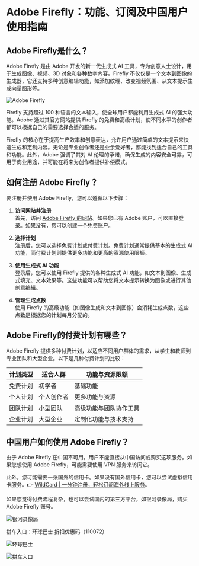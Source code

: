 # Adobe Firefly：功能、订阅及中国用户使用指南

## Adobe Firefly是什么？

Adobe Firefly 是由 Adobe 开发的新一代生成式 AI 工具，专为创意人士设计，用于生成图像、视频、3D 对象和各种数字内容。Firefly 不仅仅是一个文本到图像的生成器，它还支持多种创意编辑功能，如添加纹理、改变视频氛围、从文本提示生成向量图形等。

![Adobe Firefly](https://bbtdd.com/img/5864392612.webp)

Firefly 支持超过 100 种语言的文本输入，使全球用户都能利用生成式 AI 的强大功能。Adobe 通过其官方网站提供 Firefly 的免费和高级计划，使不同水平的创作者都可以根据自己的需要选择合适的服务。

Firefly 的核心在于提高生产效率和创意表达，允许用户通过简单的文本提示来快速生成和定制内容。无论是专业创作者还是业余爱好者，都能找到适合自己的工具和功能。此外，Adobe 强调了其对 AI 伦理的承诺，确保生成的内容安全可靠，可用于商业用途，并可能在将来为创作者提供补偿模式。

## 如何注册 Adobe Firefly？

要注册并使用 Adobe Firefly，您可以遵循以下步骤：

1. **访问网站并注册**  
   首先，访问 [Adobe Firefly 的网站](https://firefly.adobe.com)。如果您已有 Adobe 账户，可以直接登录。如果没有，您可以创建一个免费账户。

2. **选择计划**  
   注册后，您可以选择免费计划或付费计划。免费计划通常提供基本的生成式 AI 功能，而付费计划则提供更多功能和更高的资源使用限额。

3. **使用生成式 AI 功能**  
   登录后，您可以使用 Firefly 提供的各种生成式 AI 功能，如文本到图像、生成式填充、文本效果等。这些功能可以帮助您将文本提示转换为图像或进行其他创意编辑。

4. **管理生成点数**  
   使用 Firefly 的高级功能（如图像生成和文本到图像）会消耗生成点数，这些点数是根据您的计划每月分配的。

## Adobe Firefly的付费计划有哪些？

Adobe Firefly 提供多种付费计划，以适应不同用户群体的需求，从学生和教师到专业团队和大型企业。以下是几种付费计划的比较：

| 计划类型       | 适合人群      | 功能与资源限额 |
|----------------|---------------|----------------|
| 免费计划       | 初学者        | 基础功能        |
| 个人计划       | 个人创作者    | 更多功能与资源  |
| 团队计划       | 小型团队      | 高级功能与团队协作工具 |
| 企业计划       | 大型企业      | 定制化功能与技术支持 |

## 中国用户如何使用 Adobe Firefly？

由于 Adobe Firefly 在中国不可用，用户不能直接从中国访问或购买这项服务。如果您想使用 Adobe Firefly，可能需要使用 VPN 服务来访问它。

此外，您可能需要一张国外的信用卡。如果没有国外信用卡，您可以尝试虚拟信用卡服务。👉 [WildCard | 一分钟注册，轻松订阅海外线上服务](https://bbtdd.com/WildCard)。

如果您觉得付费流程复杂，也可以尝试国内的第三方平台，如银河录像局，购买 Adobe Firefly 账号。

![银河录像局](https://bbtdd.com/img/06157651.webp)

拼车入口：环球巴士 折扣优惠码（110072）

![环球巴士](https://bbtdd.com/img/8040760711291.webp)

![拼车入口](https://bbtdd.com/img/368076875263777.webp)